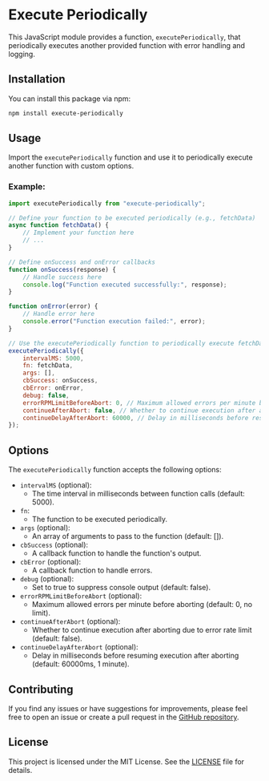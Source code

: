 # Execute Periodically

This JavaScript module provides a function, `executePeriodically`, that periodically executes another provided function with error handling and logging.

## Installation

You can install this package via npm:

```bash
npm install execute-periodically
```

## Usage

Import the `executePeriodically` function and use it to periodically execute another function with custom options.

### Example:

```js
import executePeriodically from "execute-periodically";

// Define your function to be executed periodically (e.g., fetchData) 
async function fetchData() { 
    // Implement your function here 
    // ... 
}

// Define onSuccess and onError callbacks 
function onSuccess(response) { 
    // Handle success here 
    console.log("Function executed successfully:", response); 
}

function onError(error) { 
    // Handle error here 
    console.error("Function execution failed:", error); 
}

// Use the executePeriodically function to periodically execute fetchData 
executePeriodically({ 
    intervalMS: 5000, 
    fn: fetchData, 
    args: [], 
    cbSuccess: onSuccess, 
    cbError: onError, 
    debug: false,
    errorRPMLimitBeforeAbort: 0, // Maximum allowed errors per minute before aborting (default: 0, no limit)
    continueAfterAbort: false, // Whether to continue execution after aborting due to error rate limit (default: false)
    continueDelayAfterAbort: 60000, // Delay in milliseconds before resuming execution after aborting (default: 60000ms, 1 minute)
});
```

## Options

The `executePeriodically` function accepts the following options:

- `intervalMS` (optional): 
  - The time interval in milliseconds between function calls (default: 5000).
- `fn`:
  - The function to be executed periodically.
- `args` (optional):
  - An array of arguments to pass to the function (default: []).
- `cbSuccess` (optional):
  - A callback function to handle the function's output.
- `cbError` (optional):
  - A callback function to handle errors.
- `debug` (optional):
  - Set to true to suppress console output (default: false).
- `errorRPMLimitBeforeAbort` (optional):
  - Maximum allowed errors per minute before aborting (default: 0, no limit).
- `continueAfterAbort` (optional):
  - Whether to continue execution after aborting due to error rate limit (default: false).
- `continueDelayAfterAbort` (optional):
  - Delay in milliseconds before resuming execution after aborting (default: 60000ms, 1 minute).


## Contributing

If you find any issues or have suggestions for improvements, please feel free to open an issue or create a pull request in the [GitHub repository](https://github.com/jasbanza/execute-periodically).

## License

This project is licensed under the MIT License. See the [LICENSE](https://github.com/jasbanza/execute-periodically/blob/main/LICENSE) file for details.

